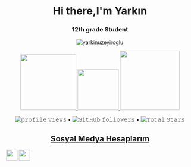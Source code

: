 <h1 align="center">Hi there,I'm Yarkın</h1>
<h3 align="center">12th grade Student</h3>

<!--
**yarkinuzeyiroglu/yarkinuzeyiroglu ** is a ✨ _special_ ✨ repository because its `README.md` (this file) appears on your GitHub profile.

Here are some ideas to get you started:

- 🔭 I’m currently working on ...
- 🌱 I’m currently learning ...
- 👯 I’m looking to collaborate on ...
- 🤔 I’m looking for help with ...
- 💬 Ask me about ...
- 📫 How to reach me: ...
- 😄 Pronouns: ...
- ⚡ Fun fact: ...
-->
<p align="center"> <a href="https://github.com/ryo-ma/github-profile-trophy"><img src="https://github-profile-trophy.vercel.app/?username=yarkinuzeyiroglu" alt="yarkinuzeyiroglu" /></a> </p>

<p align="center">
<a href="https://github.com/yarkinuzeyiroglu">
<img height="150em" src="https://github-readme-stats.vercel.app/api?username=yarkinuzeyiroglu&show_icons=true&theme=react&include_all_commits=true&count_private=true"/> 
 <img height="110em" src="https://user-images.githubusercontent.com/74311713/129813126-5c620ff2-cc3b-47a2-b419-974708ceb5fe.png"/>
<img height="160em" src="https://github-readme-stats.vercel.app/api/top-langs/?username=yarkinuzeyiroglu&layout=compact&langs_count=16&theme=react"/>
 </div>
</p>

<p align="center">
  <img src= "https://gpvc.arturio.dev/yarkinuzeyiroglu" alt="𝚙𝚛𝚘𝚏𝚒𝚕𝚎 𝚟𝚒𝚎𝚠𝚜"> •  
  <img alt="𝙶𝚒𝚝𝙷𝚞𝚋 𝚏𝚘𝚕𝚕𝚘𝚠𝚎𝚛𝚜" src="https://img.shields.io/github/followers/yarkinuzeyiroglu?label=Followers&style=social"> •   
  <img src="https://img.shields.io/github/stars/yarkinuzeyiroglu?label=Stars" alt="𝚃𝚘𝚝𝚊𝚕 𝚂𝚝𝚊𝚛𝚜">
</p>

 <h2 align="center">Sosyal Medya Hesaplarım</h2>
<p align="left">
<a href="https://www.linkedin.com/in/yarkinuzeyiroglu/" target="blank"><img align="center" src="https://velanovascular.com/wp-content/uploads/2020/06/LinkedIn.png" height="30" width="30" /></a>
<a href="https://instagram.com/yarkinuzeyiroglu" target="blank"><img align="center" src="https://upload.wikimedia.org/wikipedia/commons/thumb/e/e7/Instagram_logo_2016.svg/1200px-Instagram_logo_2016.svg.png"  height="30" width="30" /></a>
</p>
